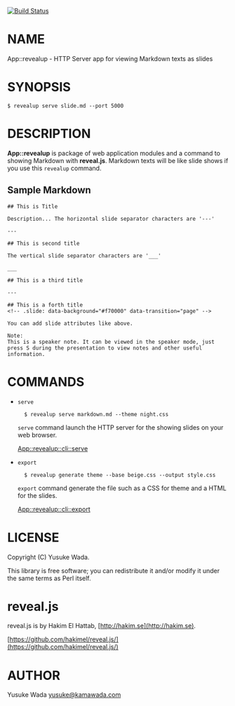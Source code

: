 [![Build Status](https://travis-ci.org/yusukebe/App-revealup.svg?branch=master)](https://travis-ci.org/yusukebe/App-revealup)
# NAME

App::revealup - HTTP Server app for viewing Markdown texts as slides

# SYNOPSIS

    $ revealup serve slide.md --port 5000

# DESCRIPTION

**App::revealup** is package of web application modules and a command to showing Markdown with **reveal.js**. Markdown texts will be like slide shows if you use this `revealup` command.

## Sample Markdown

    ## This is Title
    
    Description... The horizontal slide separator characters are '---'
    
    ---
    
    ## This is second title
    
    The vertical slide separator characters are '___'
    
    ___
    
    ## This is a third title

    ---

    ## This is a forth title
    <!-- .slide: data-background="#f70000" data-transition="page" -->
    
    You can add slide attributes like above.

    Note:
    This is a speaker note. It can be viewed in the speaker mode, just press S during the presentation to view notes and other useful information.

# COMMANDS

- `serve`

        $ revealup serve markdown.md --theme night.css

    `serve` command launch the HTTP server for the showing slides on your web browser.

    [App::revealup::cli::serve](https://metacpan.org/pod/App::revealup::cli::serve)

- `export`

        $ revealup generate theme --base beige.css --output style.css

    `export` command generate the file such as a CSS for theme and a HTML for the slides.

    [App::revealup::cli::export](https://metacpan.org/pod/App::revealup::cli::export)

# LICENSE

Copyright (C) Yusuke Wada.

This library is free software; you can redistribute it and/or modify
it under the same terms as Perl itself.

# reveal.js

reveal.js is by Hakim El Hattab, [http://hakim.se](http://hakim.se).

[https://github.com/hakimel/reveal.js/](https://github.com/hakimel/reveal.js/)

# AUTHOR

Yusuke Wada <yusuke@kamawada.com>
